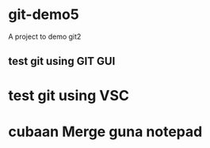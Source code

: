 # git-demo5
A project to demo git2

## test git using GIT GUI

# test git using VSC 

# cubaan Merge guna notepad
